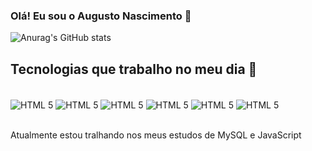 ### Olá! Eu sou o Augusto Nascimento 👋

![Anurag's GitHub stats](https://github-readme-stats.vercel.app/api?username=xcnoris&show_icons=true&theme=radical&locale=pt-br)


## Tecnologias que trabalho no meu dia 👔

<div style="display: inline_block"><br/>

<img align="center" alt="HTML 5" src="https://img.shields.io/badge/HTML5-E34F26?style=for-the-badge&logo=html5&logoColor=white"/>
<img align="center" alt="HTML 5" src="https://img.shields.io/badge/CSS3-1572B6?style=for-the-badge&logo=css3&logoColor=white">
<img align="center" alt="HTML 5" src="https://img.shields.io/badge/JavaScript-F7DF1E?style=for-the-badge&logo=javascript&logoColor=black"/>
<img align="center" alt="HTML 5" src="https://img.shields.io/badge/Node.js-43853D?style=for-the-badge&logo=node.js&logoColor=white"/>
<img align="center" alt="HTML 5" src="https://img.shields.io/badge/React-20232A?style=for-the-badge&logo=react&logoColor=61DAFB"/>
<img align="center" alt="HTML 5" src="https://img.shields.io/badge/MySQL-00000F?style=for-the-badge&logo=mysql&logoColor=white"/>


</div ><br/>

Atualmente estou tralhando nos meus estudos de  MySQL e JavaScript

